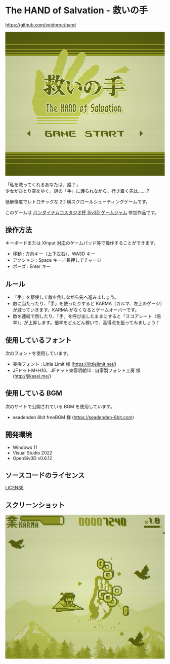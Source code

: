 # The HAND of Salvation - 救いの手

https://github.com/voidproc/hand

![Title](./screenshot/title.png)

「私を救ってくれるあなたは、誰？」<br>
少女がひとり空をゆく。謎の「手」に護られながら、行き着く先は……？

低解像度でレトロチックな 2D 横スクロールシューティングゲームです。

このゲームは [バンダイナムコスタジオ杯 Siv3D ゲームジャム](https://bandainamcostudios.connpass.com/event/295239/) 参加作品です。

## 操作方法
キーボードまたは XInput 対応のゲームパッド等で操作することができます。
- 移動 : 方向キー（上下左右）、WASD キー
- アクション : Space キー／長押しでチャージ
- ポーズ : Enter キー

## ルール
- 「手」を駆使して敵を倒しながら先へ進みましょう。
- 敵に当たったり、「手」を使ったりすると KARMA（カルマ、左上のゲージ）が減っていきます。KARMA がなくなるとゲームオーバーです。
- 敵を連続で倒したり、「手」を呼び出したままにすると「スコアレート（倍率）」が上昇します。倍率をどんどん稼いで、高得点を狙ってみましょう！

## 使用しているフォント
次のフォントを使用しています。
- 美咲フォント : Little Limit 様 (https://littlelimit.net/)
- JFドットM+H10、JFドット東雲明朝12 : 自家製フォント工房 様 (http://jikasei.me/)

## 使用している BGM
次のサイトで公開されている BGM を使用しています。
- seadenden 8bit freeBGM 様 (https://seadenden-8bit.com)

## 開発環境
- Windows 11
- Visual Studio 2022
- OpenSiv3D v0.6.12

## ソースコードのライセンス
[LICENSE](./LICENSE)

## スクリーンショット
![Area 1](./screenshot/area1.png)

